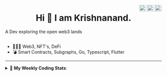 <a href="https://twitter.com/incrypto32" target="_blank" rel="nofollow"><img align="right" alt="Pratik's Twitter" width="22px" src="https://cdn.jsdelivr.net/npm/simple-icons@v3/icons/twitter.svg" /></a><a href="https://www.linkedin.com/in/incrypto32" target="_blank" rel="nofollow"><img align="right" alt="Pratik's Linkdein" width="22px" src="https://cdn.jsdelivr.net/npm/simple-icons@v3/icons/linkedin.svg" /></a><a href="https://www.instagram.com/incrypto32" target="_blank" rel="nofollow"><img align="right" alt="Insta" width="22px" src="https://cdn.jsdelivr.net/npm/simple-icons@v3/icons/instagram.svg" /></a>

<center><h1> Hi 👋 I am Krishnanand. </h1></center>
A Dev exploring the open web3 lands

 <br /> 
 <br /> 

 
- 👨🏽‍💻  Web3, NFT's, DeFi
- 💣  Smart Contracts, Subgraphs, Go, Typescript, Flutter
<!-- - 🌐 Visit my [porfolio website](https://incrypt32.github.io/) for complete background and contact. -->


---


<details> 
 <summary>🤖 <b>My Weekly Coding Stats</b>: </summary>
<br>

<!--START_SECTION:waka-->

```text
Rust         1 hr 57 mins    ████████████████▓░░░░░░░░   67.01 %
TypeScript   16 mins         ██▒░░░░░░░░░░░░░░░░░░░░░░   09.41 %
JavaScript   14 mins         ██░░░░░░░░░░░░░░░░░░░░░░░   08.40 %
CSV          9 mins          █▒░░░░░░░░░░░░░░░░░░░░░░░   05.69 %
Markdown     5 mins          ▓░░░░░░░░░░░░░░░░░░░░░░░░   03.17 %
JSON         5 mins          ▓░░░░░░░░░░░░░░░░░░░░░░░░   02.87 %
```

<!--END_SECTION:waka-->

</details>



